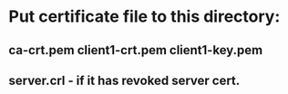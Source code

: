 # Put certificate file to this directory:

## ca-crt.pem client1-crt.pem client1-key.pem
##
## server.crl - if it has revoked server cert.
